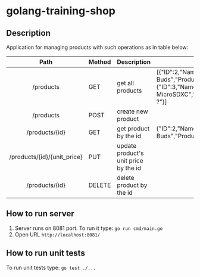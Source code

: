# golang-training-shop

## Description

Application for managing products with such operations as in table below:


|             Path            | Method | Description                           | Body example                                                                                                                                                                                                                     |
|:---------------------------:|--------|---------------------------------------|----------------------------------------------------------------------------------------------------------------------------------------------------------------------------------------------------------------------------------|
| /products                   | GET    | get all products                      | [{"ID":2,"Name":"Samsung Galaxy Buds","ProductCategoryID":1,"Quantity":8,"UnitPrice":"120,00 ?"},{"ID":3,"Name":"Samsung Electronics EVO Select 256GB MicroSDXC","ProductCategoryID":1,"Quantity":26,"UnitPrice":"30,00 ?"}] |
| /products                   | POST   | create new product                    |                                                                                                                                                                                                                                  |
| /products/{id}              | GET    | get product by the id                 | {"ID":2,"Name":"Samsung Galaxy Buds","ProductCategoryID":1,"Quantity":8,"UnitPrice":"120,00 ?"}                                                                                                                                  |
| /products/{id}/{unit_price} | PUT    | update product's unit price by the id |                                                                                                                                                                                                                                  |
| /products/{id}              | DELETE | delete product by the id              |                                                                                                                                                                                                                                  |

## How to run server
1.  Server runs on 8081 port. To run it type:
	`go run cmd/main.go`
2.  Open URL
`http://localhost:8081/`

## How to run unit tests
To run unit tests type:
`go test ./...`
